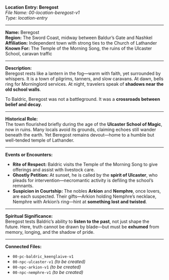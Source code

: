**Location Entry: Beregost**  
*File Name: 00-location-beregost-v1*  
*Type: location-entry*

---

**Name:** Beregost  
**Region:** The Sword Coast, midway between Baldur’s Gate and Nashkel  
**Affiliation:** Independent town with strong ties to the Church of Lathander  
**Known For:** The Temple of the Morning Song, the ruins of the Ulcaster School, caravan traffic

---

**Description:**  
Beregost rests like a lantern in the fog—warm with faith, yet surrounded by whispers. It is a town of pilgrims, tanners, and slow caravans. At dawn, bells ring for Morninglord services. At night, travelers speak of **shadows near the old school walls**.

To Baldric, Beregost was not a battleground. It was a **crossroads between belief and decay**.

---

**Historical Role:**  
The town flourished briefly during the age of the **Ulcaster School of Magic**, now in ruins. Many locals avoid its grounds, claiming echoes still wander beneath the earth. Yet Beregost remains devout—home to a humble but well-tended temple of Lathander.

---

**Events or Encounters:**  
- **Rite of Respect:** Baldric visits the Temple of the Morning Song to give offerings and assist with livestock care.  
- **Ghostly Petition:** At sunset, he is called by the **spirit of Ulcaster**, who pleads for intervention—necromantic activity is defiling the school’s remnants.  
- **Suspicion in Courtship:** The nobles **Arkion** and **Nemphre**, once lovers, are each suspected. Their gifts—Arkion holding Nemphre’s necklace, Nemphre with Arkion’s ring—hint at **something lost and twisted**.

---

**Spiritual Significance:**  
Beregost tests Baldric’s ability to **listen to the past**, not just shape the future. Here, truth cannot be drawn by blade—but must be **exhumed** from memory, longing, and the shadow of pride.

---

**Connected Files:**  
- `00-pc-baldric_keenglaive-v1`  
- `00-npc-ulcaster-v1` *(to be created)*  
- `00-npc-arkion-v1` *(to be created)*  
- `00-npc-nemphre-v1` *(to be created)*
